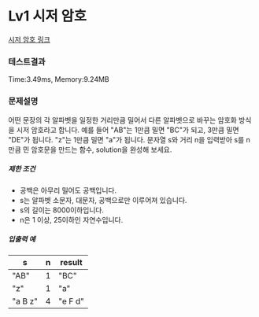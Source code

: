 # Lv1 시저 암호
 [시저 암호 링크]("https://school.programmers.co.kr/learn/courses/30/lessons/12926")

### 테스트결과
 Time:3.49ms, Memory:9.24MB


### 문제설명
<p>어떤 문장의 각 알파벳을 일정한 거리만큼 밀어서 다른 알파벳으로 바꾸는 암호화 방식을 시저 암호라고 합니다.  예를 들어 "AB"는 1만큼 밀면 "BC"가 되고, 3만큼 밀면 "DE"가 됩니다. "z"는 1만큼 밀면 "a"가 됩니다. 문자열 s와 거리 n을 입력받아 s를 n만큼 민 암호문을 만드는 함수, solution을 완성해 보세요.</p>

<h5>제한 조건</h5>

<ul>
    <li>공백은 아무리 밀어도 공백입니다.</li>
    <li>s는 알파벳 소문자, 대문자, 공백으로만 이루어져 있습니다.</li>
    <li>s의 길이는 8000이하입니다.</li>
    <li>n은 1 이상, 25이하인 자연수입니다.</li>
</ul>

<h5>입출력 예</h5>
<table class="table">
<thead><tr>
    <th>s</th>
    <th>n</th>
    <th>result</th>
</tr>
</thead>
<tbody><tr>
    <td>"AB"</td>
    <td>1</td>
    <td>"BC"</td>
</tr>
<tr>
    <td>"z"</td>
    <td>1</td>
    <td>"a"</td>
</tr>
<tr>
    <td>"a B z"</td>
    <td>4</td>
    <td>"e F d"</td>
</tr>
</tbody>
</table>